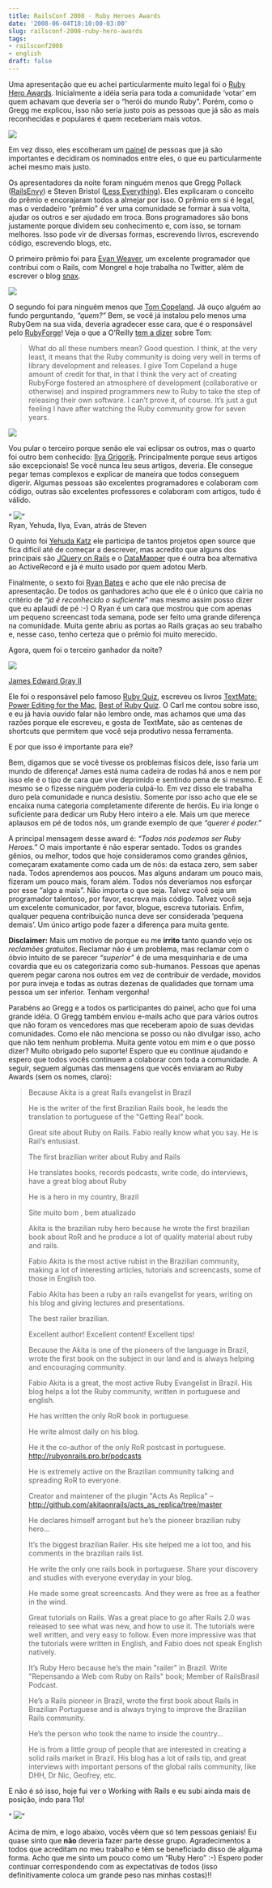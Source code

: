 ```yaml
---
title: RailsConf 2008 - Ruby Heroes Awards
date: '2008-06-04T18:10:00-03:00'
slug: railsconf-2008-ruby-hero-awards
tags:
- railsconf2008
- english
draft: false
---
```


Uma apresentação que eu achei particularmente muito legal foi o [Ruby Hero Awards](http://www.rubyheroes.com/). Inicialmente a idéia seria para toda a comunidade ‘votar’ em quem achavam que deveria ser o “herói do mundo Ruby”. Porém, como o Gregg me explicou, isso não seria justo pois as pessoas que já são as mais reconhecidas e populares é quem receberiam mais votos.

[![](http://s3.amazonaws.com/akitaonrails/assets/2008/6/4/DSC05980.JPG)](http://gallery.mac.com/akitaonrails#100097/DSC05980&bgcolor=black)

Em vez disso, eles escolheram um [painel](http://www.rubyheroes.com/panel) de pessoas que já são importantes e decidiram os nominados entre eles, o que eu particularmente achei mesmo mais justo.


Os apresentadores da noite foram ninguém menos que Gregg Pollack ([RailsEnvy](http://www.railsenvy.com)) e Steven Bristol ([Less Everything](http://b.lesseverything.com/)). Eles explicaram o conceito do prêmio e encorajaram todos a almejar por isso. O prêmio em si é legal, mas o verdadeiro “prêmio” é ver uma comunidade se formar à sua volta, ajudar os outros e ser ajudado em troca. Bons programadores são bons justamente porque dividem seu conhecimento e, com isso, se tornam melhores. Isso pode vir de diversas formas, escrevendo livros, escrevendo código, escrevendo blogs, etc.

O primeiro prêmio foi para [Evan Weaver](http://blog.evanweaver.com/about/), um excelente programador que contribui com o Rails, com Mongrel e hoje trabalha no Twitter, além de escrever o blog [snax](http://blog.evanweaver.com/about/).

[![](http://s3.amazonaws.com/akitaonrails/assets/2008/6/4/DSC05981.JPG)](http://gallery.mac.com/akitaonrails#100097/DSC05981&bgcolor=black)

O segundo foi para ninguém menos que [Tom Copeland](http://tomcopeland.blogs.com/). Já ouço alguém ao fundo perguntando, _“quem?”_ Bem, se você já instalou pelo menos uma RubyGem na sua vida, deveria agradecer esse cara, que é o responsável pelo [RubyForge](http://rubyforge.org/)! Veja o que a O’Reilly [tem a dizer](http://www.oreillynet.com/ruby/blog/2007/09/rubyforge_vs_cpan_1.html) sobre Tom:

> What do all these numbers mean? Good question. I think, at the very least, it means that the Ruby community is doing very well in terms of library development and releases. I give Tom Copeland a huge amount of credit for that, in that I think the very act of creating RubyForge fostered an atmosphere of development (collaborative or otherwise) and inspired programmers new to Ruby to take the step of releasing their own software. I can’t prove it, of course. It’s just a gut feeling I have after watching the Ruby community grow for seven years.

[![](http://s3.amazonaws.com/akitaonrails/assets/2008/6/4/DSC05982.JPG)](http://gallery.mac.com/akitaonrails#100097/DSC05982&bgcolor=black)

Vou pular o terceiro porque senão ele vai eclipsar os outros, mas o quarto foi outro bem conhecido: [Ilya Grigorik](http://www.igvita.com/). Principalmente porque seus artigos são excepcionais! Se você nunca leu seus artigos, deveria. Ele consegue pegar temas complexos e explicar de maneira que todos conseguem digerir. Algumas pessoas são excelentes programadores e colaboram com código, outras são excelentes professores e colaboram com artigos, tudo é válido.

“ ![](http://s3.amazonaws.com/akitaonrails/assets/2008/6/4/DSC05986.JPG)”  
 Ryan, Yehuda, Ilya, Evan, atrás de Steven

O quinto foi [Yehuda Katz](http://www.yehudakatz.com/) ele participa de tantos projetos open source que fica difícil até de começar a descrever, mas acredito que alguns dos principais são [JQuery on Rails](http://yehudakatz.com/2007/05/17/jquery-on-rails-a-fresh-approach/) e o [DataMapper](http://datamapper.org/why.html) que é outra boa alternativa ao ActiveRecord e já é muito usado por quem adotou Merb.

Finalmente, o sexto foi [Ryan Bates](http://www.railscasts.com) e acho que ele não precisa de apresentação. De todos os ganhadores acho que ele é o único que cairia no critério de _“já é reconhecido o suficiente”_ mas mesmo assim posso dizer que eu aplaudi de pé :-) O Ryan é um cara que mostrou que com apenas um pequeno screencast toda semana, pode ser feito uma grande diferença na comunidade. Muita gente abriu as portas ao Rails graças ao seu trabalho e, nesse caso, tenho certeza que o prêmio foi muito merecido.

Agora, quem foi o terceiro ganhador da noite?

[![](http://s3.amazonaws.com/akitaonrails/assets/2008/6/4/DSC05983.JPG)](http://gallery.mac.com/akitaonrails#100097/DSC05983&bgcolor=black)

[James Edward Gray II](http://blog.grayproductions.net/)

Ele foi o responsável pelo famoso [Ruby Quiz](http://rubyquiz.com), escreveu os livros [TextMate: Power Editing for the Mac](http://www.amazon.com/gp/product/097873923X/ref=cm_arms_pdp_dp), [Best of Ruby Quiz](http://www.amazon.com/gp/product/0976694077/ref=cm_arms_pdp_dp). O Carl me contou sobre isso, e eu já havia ouvido falar não lembro onde, mas achamos que uma das razões porque ele escreveu, e gosta de TextMate, são as centenas de shortcuts que permitem que você seja produtivo nessa ferramenta.

E por que isso é importante para ele?

Bem, digamos que se você tivesse os problemas físicos dele, isso faria um mundo de diferença! James está numa cadeira de rodas há anos e nem por isso ele é o tipo de cara que vive deprimido e sentindo pena de si mesmo. E mesmo se o fizesse ninguém poderia culpá-lo. Em vez disso ele trabalha duro pela comunidade e nunca desistiu. Somente por isso acho que ele se encaixa numa categoria completamente diferente de heróis. Eu iria longe o suficiente para dedicar um Ruby Hero inteiro a ele. Mais um que merece aplausos em pé de todos nós, um grande exemplo de que _“querer é poder.”_

A principal mensagem desse award é: _“Todos nós podemos ser Ruby Heroes.”_ O mais importante é não esperar sentado. Todos os grandes gênios, ou melhor, todos que hoje consideramos como grandes gênios, começaram exatamente como cada um de nós: da estaca zero, sem saber nada. Todos aprendemos aos poucos. Mas alguns andaram um pouco mais, fizeram um pouco mais, foram além. Todos nós deveríamos nos esforçar por esse “algo a mais”. Não importa o que seja. Talvez você seja um programador talentoso, por favor, escreva mais código. Talvez você seja um excelente comunicador, por favor, blogue, escreva tutoriais. Enfim, qualquer pequena contribuição nunca deve ser considerada ‘pequena demais’. Um único artigo pode fazer a diferença para muita gente.

**Disclaimer:** Mais um motivo de porque eu me **irrito** tanto quando vejo os _reclamões gratuitos_. Reclamar não é um problema, mas reclamar com o óbvio intuito de se parecer _“superior”_ é de uma mesquinharia e de uma covardia que eu os categorizaria como sub-humanos. Pessoas que apenas querem pegar carona nos outros em vez de contribuir de verdade, movidos por pura inveja e todas as outras dezenas de qualidades que tornam uma pessoa um ser inferior. Tenham vergonha!

Parabéns ao Gregg e a todos os participantes do painel, acho que foi uma grande idéia. O Gregg também enviou e-mails acho que para vários outros que não foram os vencedores mas que receberam apoio de suas devidas comunidades. Como ele não menciona se posso ou não divulgar isso, acho que não tem nenhum problema. Muita gente votou em mim e o que posso dizer? Muito obrigado pelo suporte! Espero que eu continue ajudando e espero que todos vocês continuem a colaborar com toda a comunidade. A seguir, seguem algumas das mensagens que vocês enviaram ao Ruby Awards (sem os nomes, claro):

> Because Akita is a great Rails evangelist in Brazil
> 
> He is the writer of the first Brazilian Rails book, he leads the translation to portuguese of the "Getting Real" book.
> 
> Great site about Ruby on Rails. Fabio really know what you say. He is Rail’s entusiast.
> 
> The first brazilian writer about Ruby and Rails
> 
> He translates books, records podcasts, write code, do interviews, have a great blog about Ruby
> 
> He is a hero in my country, Brazil
> 
> Site muito bom , bem atualizado
> 
> Akita is the brazilian ruby hero because he wrote the first brazilian book about RoR and he produce a lot of quality material about ruby and rails.
> 
> Fabio Akita is the most active rubist in the Brazilian community, making a lot of interesting articles, tutorials and screencasts, some of those in English too.
> 
> Fabio Akita has been a ruby an rails evangelist for years, writing on his blog and giving lectures and presentations.
> 
> The best railer brazilian.
> 
> Excellent author! Excellent content! Excellent tips!
> 
> Because the Akita is one of the pioneers of the language in Brazil, wrote the first book on the subject in our land and is always helping and encouraging community.
> 
> Fabio Akita is a great, the most active Ruby Evangelist in Brazil. His blog helps a lot the Ruby community, written in portuguese and english.
> 
> He has written the only RoR book in portuguese.
> 
> He write almost daily on his blog.
> 
> He it the co-author of the only RoR postcast in portuguese. http://rubyonrails.pro.br/podcasts
> 
> He is extremely active on the Brazilian community talking and spreading RoR to everyone.
> 
> Creator and maintener of the plugin "Acts As Replica" – http://github.com/akitaonrails/acts_as_replica/tree/master
> 
> He declares himself arrogant but he’s the pioneer brazilian ruby hero…
> 
> It’s the biggest brazilian Railer. His site helped me a lot too, and his comments in the brazilian rails list.
> 
> He write the only one rails book in portuguese. Share your discovery and studies with everyone everyday in your blog.
> 
> He made some great screencasts. And they were as free as a feather in the wind.
> 
> Great tutorials on Rails. Was a great place to go after Rails 2.0 was released to see what was new, and how to use it. The tutorials were well written, and very easy to follow. Even more impressive was that the tutorials were written in English, and Fabio does not speak English natively.
> 
> It’s Ruby Hero because he’s the main "railer" in Brazil. Write "Repensando a Web com Ruby on Rails" book; Member of RailsBrasil Podcast.
> 
> He’s a Rails pioneer in Brazil, wrote the first book about Rails in Brazilian Portuguese and is always trying to improve the Brazilian Rails community.
> 
> He’s the person who took the name to inside the country…
> 
> He is from a little group of people that are interested in creating a solid rails market in Brazil. His blog has a lot of rails tip, and great interviews with important persons of the global rails community, like DHH, Dr Nic, Geofrey, etc.

E não é só isso, hoje fui ver o Working with Rails e eu subi ainda mais de posição, indo para 11o!

“ ![](http://s3.amazonaws.com/akitaonrails/assets/2008/6/4/Picture_4.png)”

Acima de mim, e logo abaixo, vocês vêem que só tem pessoas geniais! Eu quase sinto que **não** deveria fazer parte desse grupo. Agradecimentos a todos que acreditam no meu trabalho e têm se beneficiado disso de alguma forma. Acho que me sinto um pouco como um “Ruby Hero” :-) Espero poder continuar correspondendo com as expectativas de todos (isso definitivamente coloca um grande peso nas minhas costas)!!

